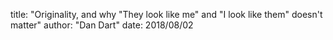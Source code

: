 title: "Originality, and why "They look like me" and "I look like them" doesn't matter"
author: "Dan Dart"
date: 2018/08/02



